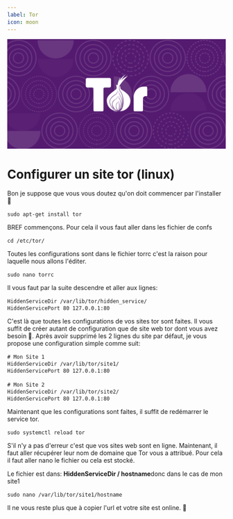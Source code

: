 ```yaml
---
label: Tor
icon: moon
---
```


![](/assets/doc/system/tor.png)

# Configurer un site tor (linux)
Bon je suppose que vous vous doutez qu'on doit commencer par l'installer 👾
```
sudo apt-get install tor
```

BREF commençons. Pour cela il vous faut aller dans les fichier de confs
```
cd /etc/tor/
```

Toutes les configurations sont dans le fichier torrc c'est la raison pour laquelle nous allons l'éditer. 
```
sudo nano torrc
```

Il vous faut par la suite descendre et aller aux lignes:
```
HiddenServiceDir /var/lib/tor/hidden_service/
HiddenServicePort 80 127.0.0.1:80
```

C'est là que toutes les configurations de vos sites tor sont faites. Il vous suffit de créer autant de configuration que de site web tor dont vous avez besoin 📀. Après avoir supprimé les 2 lignes du site par défaut, je vous propose une configuration simple comme suit:

```
# Mon Site 1
HiddenServiceDir /var/lib/tor/site1/
HiddenServicePort 80 127.0.0.1:80

# Mon Site 2
HiddenServiceDir /var/lib/tor/site2/
HiddenServicePort 80 127.0.0.1:80

```


Maintenant que les configurations sont faites, il suffit de redémarrer le service tor. 

```
sudo systemctl reload tor
```


S'il n'y a pas d'erreur c'est que vos sites web sont en ligne. Maintenant, il faut aller récupérer leur nom de domaine que Tor vous a attribué. Pour cela il faut aller nano le fichier ou cela est stocké.


Le fichier est dans: <b>HiddenServiceDir / hostname</b>donc dans le cas de mon site1 

```
sudo nano /var/lib/tor/site1/hostname
```


Il ne vous reste plus que à copier l'url et votre site est online. 🔮